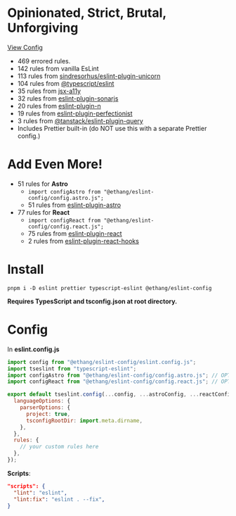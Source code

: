 # Opinionated, Strict, Brutal, Unforgiving

[View Config](https://eslint-config-ethang.pages.dev/rules)

* 469 errored rules.
* 142 rules from vanilla EsLint
* 113 rules from [sindresorhus/eslint-plugin-unicorn](https://github.com/sindresorhus/eslint-plugin-unicorn)
* 104 rules from [@typescript/eslint](https://github.com/typescript-eslint/typescript-eslint)
* 35 rules from [jsx-a11y](https://github.com/jsx-eslint/eslint-plugin-jsx-a11y)
* 32 rules from [eslint-plugin-sonarjs](https://github.com/SonarSource/eslint-plugin-sonarjs)
* 20 rules from [eslint-plugin-n](https://github.com/eslint-community/eslint-plugin-n/tree/67bbfdf3c6862dcbfe455a4afbd83fa60f9d1ea4)
* 19 rules from [eslint-plugin-perfectionist](https://github.com/azat-io/eslint-plugin-perfectionist)
* 3 rules from [@tanstack/eslint-plugin-query](https://tanstack.com/query/latest/docs/eslint/eslint-plugin-query)
* Includes Prettier built-in (do NOT use this with a separate Prettier config.)

# Add Even More!
* 51 rules for **Astro**
  * `import configAstro from "@ethang/eslint-config/config.astro.js";`
  * 51 rules from [eslint-plugin-astro](https://github.com/ota-meshi/eslint-plugin-astro)
* 77 rules for **React**
  * `import configReact from "@ethang/eslint-config/config.react.js";`
  * 75 rules from [eslint-plugin-react](https://github.com/jsx-eslint/eslint-plugin-react)
  * 2 rules from [eslint-plugin-react-hooks](https://github.com/facebook/react/tree/main/packages/eslint-plugin-react-hooks)

# Install

`pnpm i -D eslint prettier typescript-eslint @ethang/eslint-config`

**Requires TypesScript and tsconfig.json at root directory.**

# Config

In **eslint.config.js**

```js
import config from "@ethang/eslint-config/eslint.config.js";
import tseslint from "typescript-eslint";
import configAstro from "@ethang/eslint-config/config.astro.js"; // OPTIONAL
import configReact from "@ethang/eslint-config/config.react.js"; // OPTINAL

export default tseslint.config(...config, ...astroConfig, ...reactConfig, {
  languageOptions: {
    parserOptions: {
      project: true,
      tsconfigRootDir: import.meta.dirname,
    },
  },
  rules: {
    // your custom rules here
  },
});
```

**Scripts**:

```json
"scripts": {
  "lint": "eslint",
  "lint:fix": "eslint . --fix",
}
```
